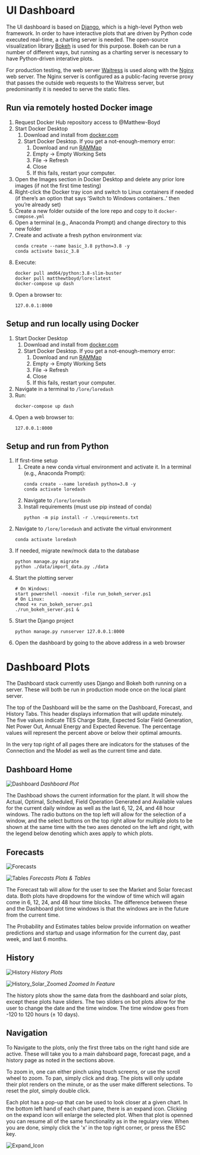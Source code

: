 # UI Dashboard

The UI dashboard is based on [Django](https://www.djangoproject.com/), which is a high-level Python web framework. In order to have interactive plots that are driven by Python code executed real-time, a charting server is needed. The open-source visualization library [Bokeh](https://bokeh.org/) is used for this purpose. Bokeh can be run a number of different ways, but running as a charting server is necessary to have Python-driven interative plots.

For production testing, the web server [Waitress](https://docs.pylonsproject.org/projects/waitress/en/stable/) is used along with the [Nginx](https://www.nginx.com/) web server. The Nginx server is configured as a public-facing reverse proxy that passes the outside web requests to the Waitress server, but predominantly it is needed to serve the static files.


## Run via remotely hosted Docker image
1. Request Docker Hub repository access to @Matthew-Boyd
2. Start Docker Desktop
	1. Download and install from [docker.com](https://www.docker.com/products/docker-desktop)
	2. Start Docker Desktop. If you get a not-enough-memory error:
		1. Download and run [RAMMap](https://docs.microsoft.com/en-us/sysinternals/downloads/rammap)
		2. Empty -> Empty Working Sets
		3. File -> Refresh
		4. Close
		5. If this fails, restart your computer.
3. Open the Images section in Docker Desktop and delete any prior lore images (if not the first time testing)
4. Right-click the Docker tray icon and switch to Linux containers if needed (if there’s an option that says ‘Switch to Windows containers..’ then you’re already set)
5. Create a new folder outside of the lore repo and copy to it `docker-compose.yml`
6. Open a terminal (e.g., Anaconda Prompt) and change directory to this new folder
7. Create and activate a fresh python environment via:
	```
	conda create --name basic_3.8 python=3.8 -y
	conda activate basic_3.8
	```
8. Execute:
	```
	docker pull amd64/python:3.8-slim-buster
	docker pull matthewtboyd/lore:latest
	docker-compose up dash
	```
9. Open a browser to:
	```
	127.0.0.1:8000
	```


## Setup and run locally using Docker
1. Start Docker Desktop
	1. Download and install from [docker.com](https://www.docker.com/products/docker-desktop)
	2. Start Docker Desktop. If you get a not-enough-memory error:
		1. Download and run [RAMMap](https://docs.microsoft.com/en-us/sysinternals/downloads/rammap)
		2. Empty -> Empty Working Sets
		3. File -> Refresh
		4. Close
		5. If this fails, restart your computer.
2. Navigate in a terminal to `/lore/loredash`
3. Run:
	```
	docker-compose up dash
	```
4. Open a web browser to:
	```
	127.0.0.1:8000
	```

## Setup and run from Python
1. If first-time setup
	1. Create a new conda virtual environment and activate it. In a terminal (e.g., Anaconda Prompt):
		```
		conda create --name loredash python=3.8 -y
		conda activate loredash
		```
	2. Navigate to `/lore/loredash`
	3. Install requirements (must use pip instead of conda)
		```
		python -m pip install -r .\requirements.txt
		```
2. Navigate to `/lore/loredash` and activate the virtual environment
	```
	conda activate loredash
	```
3. If needed, migrate new/mock data to the database
	```
	python manage.py migrate
	python ./data/import_data.py ./data
	```
4. Start the plotting server
	```
	# On Windows:
	start powershell -noexit -file run_bokeh_server.ps1
	# On Linux:
	chmod +x run_bokeh_server.ps1
	./run_bokeh_server.ps1 &
	```
5. Start the Django project
	```
	python manage.py runserver 127.0.0.1:8000
	```
6. Open the dashboard by going to the above address in a web browser

# Dashboard Plots

The Dashboard stack currently uses Django and Bokeh both running on a server. These will both be run in production mode once on the local plant server.

The top of the Dashboard will be the same on the Dashboard, Forecast, and History Tabs. This header displays information that will update minutely. The five values indicate TES Charge State, Expected Solar Field Generation, Net Power Out, Annual Energy and Expected Revenue. The percentage values will represent the percent above or below their optimal amounts.

In the very top right of all pages there are indicators for the statuses of the Connection and the Model as well as the current time and date.

## Dashboard Home
![Dashboard](./media/README/main_dashboard_plot.png)
_Dashboard Plot_

The Dashboad shows the current information for the plant. It will show the Actual, Optimal, Scheduled, Field Operation Generated and Available values for the current daily window as well as the last 6, 12, 24, and 48 hour windows. The radio buttons on the top left will allow for the selection of a window, and the select buttons on the top right allow for multiple plots to be shown at the same time with the two axes denoted on the left and right, with the legend below denoting which axes apply to which plots.

## Forecasts
![Forecasts](./media/README/forecast_plots.png)

![Tables](./media/README/chart_examples.png)
_Forecasts Plots & Tables_

The Forecast tab will allow for the user to see the Market and Solar forecast data. Both plots have dropdowns for the window of time which will again come in 6, 12, 24, and 48 hour time blocks. The difference between these and the Dashboard plot time windows is that the windows are in the future from the current time.

The Probability and Estimates tables below provide information on weather predictions and startup and usage information for the current day, past week, and last 6 months.

## History
![History](./media/README/historical_plots.png)
_History Plots_

![History_Solar_Zoomed](./media/README/zoomed_in_example.png)
_Zoomed In Feature_

The history plots show the same data from the dashboard and solar plots, except these plots have sliders. The two sliders on bot plots allow for the user to change the date and the time window. The time window goes from -120 to 120 hours (&#177; 10 days).

## Navigation
To Navigate to the plots, only the first three tabs on the right hand side are active. These will take you to a main dahsboard page, forecast page, and a history page as noted in the sections above.

To zoom in, one can either pinch using touch screens, or use the scroll wheel to zoom. To pan, simply click and drag. The plots will only update their plot renders on the minute, or as the user make different selections. To reset the plot, simply double click.

Each plot has a pop-up that can be used to look closer at a given chart. In the bottom left hand of each chart pane, there is an expand icon. Clicking on the expand icon will enlarge the selected plot. When that plot is openned you can resume all of the same functionality as in the regulary view. When you are done, simply click the 'x' in the top right corner, or press the ESC key.

![Expand_Icon](./media/README/expand_icon.png)
